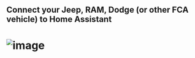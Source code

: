 ## Connect your Jeep, RAM, Dodge (or other FCA vehicle) to Home Assistant

# ![image](https://imgs.search.brave.com/KGuUReh-eluheHYlHq0Heq1eCvtudyiIM45nDQxGssE/rs:fit:860:0:0:0/g:ce/aHR0cHM6Ly9jb21w/YW5pZXNsb2dvLmNv/bS9pbWcvb3JpZy9T/VExBX0JJRy1iMjNm/M2Q3ZS5wbmc_dD0x/NzIwMjQ0NDk0)
